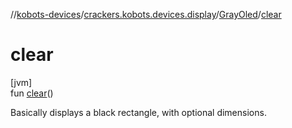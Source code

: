 //[kobots-devices](../../../index.md)/[crackers.kobots.devices.display](../index.md)/[GrayOled](index.md)/[clear](clear.md)

# clear

[jvm]\
fun [clear](clear.md)()

Basically displays a black rectangle, with optional dimensions.
